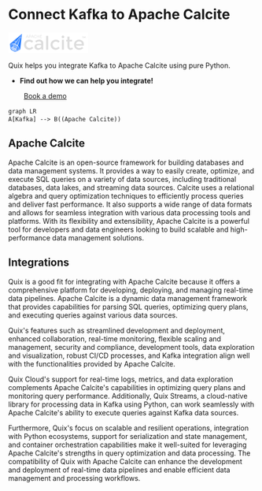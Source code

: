 # Connect Kafka to Apache Calcite

![](./images/logo_1.jpg)

Quix helps you integrate Kafka to Apache Calcite using pure Python.

<div class="grid cards blog-grid-card" markdown>

- __Find out how we can help you integrate!__

    <a class="md-button md-button--primary" href="https://share.hsforms.com/1iW0TmZzKQMChk0lxd_tGiw4yjw2?__hstc=175542013.2303933fbd746c0ac86d9ccbe9bc9100.1728383268831.1729603416735.1729620918855.31&__hssc=175542013.1.1729620918855&__hsfp=2132701734" target="_blank" style="margin:.5rem;">Book a demo</a>

</div>

```mermaid
graph LR
A[Kafka] --> B((Apache Calcite))
```

## Apache Calcite

Apache Calcite is an open-source framework for building databases and data management systems. It provides a way to easily create, optimize, and execute SQL queries on a variety of data sources, including traditional databases, data lakes, and streaming data sources. Calcite uses a relational algebra and query optimization techniques to efficiently process queries and deliver fast performance. It also supports a wide range of data formats and allows for seamless integration with various data processing tools and platforms. With its flexibility and extensibility, Apache Calcite is a powerful tool for developers and data engineers looking to build scalable and high-performance data management solutions.

## Integrations

Quix is a good fit for integrating with Apache Calcite because it offers a comprehensive platform for developing, deploying, and managing real-time data pipelines. Apache Calcite is a dynamic data management framework that provides capabilities for parsing SQL queries, optimizing query plans, and executing queries against various data sources.

Quix's features such as streamlined development and deployment, enhanced collaboration, real-time monitoring, flexible scaling and management, security and compliance, development tools, data exploration and visualization, robust CI/CD processes, and Kafka integration align well with the functionalities provided by Apache Calcite. 

Quix Cloud's support for real-time logs, metrics, and data exploration complements Apache Calcite's capabilities in optimizing query plans and monitoring query performance. Additionally, Quix Streams, a cloud-native library for processing data in Kafka using Python, can work seamlessly with Apache Calcite's ability to execute queries against Kafka data sources.

Furthermore, Quix's focus on scalable and resilient operations, integration with Python ecosystems, support for serialization and state management, and container orchestration capabilities make it well-suited for leveraging Apache Calcite's strengths in query optimization and data processing. The compatibility of Quix with Apache Calcite can enhance the development and deployment of real-time data pipelines and enable efficient data management and processing workflows.


